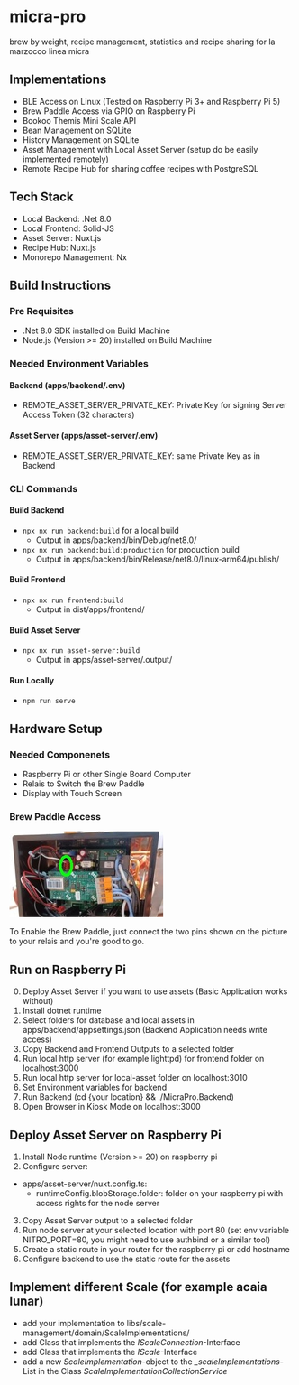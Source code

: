 # micra-pro

brew by weight, recipe management, statistics and recipe sharing for la marzocco linea micra

## Implementations

- BLE Access on Linux (Tested on Raspberry Pi 3+ and Raspberry Pi 5)
- Brew Paddle Access via GPIO on Raspberry Pi
- Bookoo Themis Mini Scale API
- Bean Management on SQLite
- History Management on SQLite
- Asset Management with Local Asset Server (setup do be easily implemented remotely)
- Remote Recipe Hub for sharing coffee recipes with PostgreSQL

## Tech Stack

- Local Backend: .Net 8.0
- Local Frontend: Solid-JS
- Asset Server: Nuxt.js
- Recipe Hub: Nuxt.js
- Monorepo Management: Nx

## Build Instructions

### Pre Requisites

- .Net 8.0 SDK installed on Build Machine
- Node.js (Version >= 20) installed on Build Machine

### Needed Environment Variables

#### Backend (apps/backend/.env)

- REMOTE_ASSET_SERVER_PRIVATE_KEY: Private Key for signing Server Access Token (32 characters)

#### Asset Server (apps/asset-server/.env)

- REMOTE_ASSET_SERVER_PRIVATE_KEY: same Private Key as in Backend

### CLI Commands

#### Build Backend

- `npx nx run backend:build` for a local build
  - Output in apps/backend/bin/Debug/net8.0/
- `npx nx run backend:build:production` for production build
  - Output in apps/backend/bin/Release/net8.0/linux-arm64/publish/

#### Build Frontend

- `npx nx run frontend:build`
  - Output in dist/apps/frontend/

#### Build Asset Server

- `npx nx run asset-server:build`
  - Output in apps/asset-server/.output/

#### Run Locally

- `npm run serve`

## Hardware Setup

### Needed Componenets

- Raspberry Pi or other Single Board Computer
- Relais to Switch the Brew Paddle
- Display with Touch Screen

### Brew Paddle Access

![](brew-paddle-access.jpg)

To Enable the Brew Paddle, just connect the two pins shown on the picture to your relais and you're good to go.

## Run on Raspberry Pi

0. Deploy Asset Server if you want to use assets (Basic Application works without)
1. Install dotnet runtime
2. Select folders for database and local assets in apps/backend/appsettings.json (Backend Application needs write access)
3. Copy Backend and Frontend Outputs to a selected folder
4. Run local http server (for example lighttpd) for frontend folder on localhost:3000
5. Run local http server for local-asset folder on localhost:3010
6. Set Environment variables for backend
7. Run Backend (cd {your location} && ./MicraPro.Backend)
8. Open Browser in Kiosk Mode on localhost:3000

## Deploy Asset Server on Raspberry Pi

1. Install Node runtime (Version >= 20) on raspberry pi
2. Configure server:

- apps/asset-server/nuxt.config.ts:
  - runtimeConfig.blobStorage.folder: folder on your raspberry pi with access rights for the node server

3. Copy Asset Server output to a selected folder
4. Run node server at your selected location with port 80 (set env variable NITRO_PORT=80, you might need to use authbind or a similar tool)
5. Create a static route in your router for the raspberry pi or add hostname
6. Configure backend to use the static route for the assets

## Implement different Scale (for example acaia lunar)

- add your implementation to libs/scale-management/domain/ScaleImplementations/
- add Class that implements the _IScaleConnection_-Interface
- add Class that implements the _IScale_-Interface
- add a new _ScaleImplementation_-object to the _\_scaleImplementations_-List in the Class _ScaleImplementationCollectionService_
